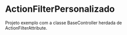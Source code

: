 ActionFilterPersonalizado
=========================

Projeto exemplo com a classe BaseController herdada de ActionFilterAttribute.
